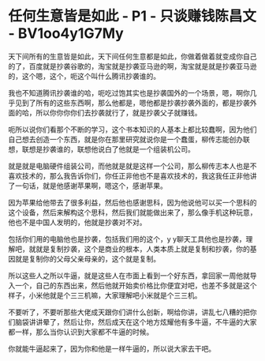 # 任何生意皆是如此 - P1 - 只谈赚钱陈昌文 - BV1oo4y1G7My

天下间所有的生意皆是如此，天下间任何生意都是如此，你做着做着就变成你自己的了，百度就是抄袭谷歌的，淘宝就是抄袭亚马逊的啊，淘宝就是就是抄袭亚马逊的，这个嗯，这个，呃这个叫什么腾讯抄袭谁的。

我也不知道腾讯抄袭谁的哈，呃吃过饱其实也是抄袭国外的一个场景，嗯，啊你几乎见到了所有的这些东西啊，那么他都是，嗯他都是抄袭抄袭外面的，都是抄袭外面的哈，所以你你你你们去抄袭就行了，就是抄袭父子就赚钱。

呃所以说你们看那个不断的学习，这个书本知识的人基本上都比较蠢啊，因为他们自己想去创造一个东西，就是你在那里研究就说你是一个蠢蛋，柳传志能创办联想，联想是抄袭谁的，联想他说白了他就是一个组装机公司。

就是就是电脑硬件组装公司，而他就是就是这样一个公司，那么柳传志本人也是不喜欢技术的，那么我告诉你们，你任正非他也不是喜欢技术的，我这我任正非他讲了一句话，就是他感谢苹果啊，嗯这个，感谢苹果。

因为苹果给他带去了很多利益，然后他也感谢思科，因为他说他可以买一个思科的这个设备，然后来解构这个思科，然后我们就能做出来了，那么像手机这种玩意，他也不是中国人发明的，他就是抄袭对不对。

包括你们用的电脑他也是抄袭，包括我们用的这个，y y聊天工具他也是抄袭，理解吧，就就是复制抄袭，这个是商业的根本，人类本质上就是复制和抄袭，你的基因就是复制你的父母父亲母亲的，这个就是复制。

所以这些人之所以牛逼，就是这些人在市面上看到一个好东西，拿回家一周他就导入一个，自己的东西出来，然后他就开始卖价格比你便宜对吧，也差不多就是这个样子，小米他就是个三三机嘛，大家理解吧小米就是个三三机。

不要听了，不要听那些大佬成天跟你们讲什么创新，啊给你讲，讲乱七八糟的把你们脑袋讲讲晕了，然后让你，然后成天在这个地方炫耀他有多牛逼，不牛逼的大家都一样，那么当你认识到大家都不牛逼的时候。

你就能牛逼起来了，因为你和他是一样牛逼的，所以说大家去干吧。